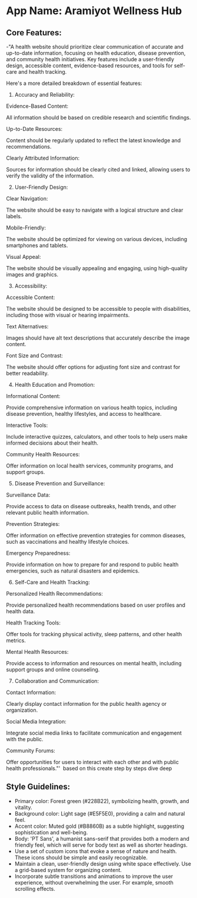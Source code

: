 # **App Name**: Aramiyot Wellness Hub

## Core Features:

-"A health website should prioritize clear communication of accurate and up-to-date information, focusing on health education, disease prevention, and community health initiatives. Key features include a user-friendly design, accessible content, evidence-based resources, and tools for self-care and health tracking. 



Here's a more detailed breakdown of essential features:



1. Accuracy and Reliability:

Evidence-Based Content:

All information should be based on credible research and scientific findings.

Up-to-Date Resources:

Content should be regularly updated to reflect the latest knowledge and recommendations.

Clearly Attributed Information:

Sources for information should be clearly cited and linked, allowing users to verify the validity of the information. 

2. User-Friendly Design:

Clear Navigation:

The website should be easy to navigate with a logical structure and clear labels.

Mobile-Friendly:

The website should be optimized for viewing on various devices, including smartphones and tablets.

Visual Appeal:

The website should be visually appealing and engaging, using high-quality images and graphics. 

3. Accessibility:

Accessible Content:

The website should be designed to be accessible to people with disabilities, including those with visual or hearing impairments.

Text Alternatives:

Images should have alt text descriptions that accurately describe the image content.

Font Size and Contrast:

The website should offer options for adjusting font size and contrast for better readability. 

4. Health Education and Promotion:

Informational Content:

Provide comprehensive information on various health topics, including disease prevention, healthy lifestyles, and access to healthcare.

Interactive Tools:

Include interactive quizzes, calculators, and other tools to help users make informed decisions about their health.

Community Health Resources:

Offer information on local health services, community programs, and support groups. 

5. Disease Prevention and Surveillance:

Surveillance Data:

Provide access to data on disease outbreaks, health trends, and other relevant public health information. 

Prevention Strategies:

Offer information on effective prevention strategies for common diseases, such as vaccinations and healthy lifestyle choices. 

Emergency Preparedness:

Provide information on how to prepare for and respond to public health emergencies, such as natural disasters and epidemics. 

6. Self-Care and Health Tracking:

Personalized Health Recommendations:

Provide personalized health recommendations based on user profiles and health data. 

Health Tracking Tools:

Offer tools for tracking physical activity, sleep patterns, and other health metrics. 

Mental Health Resources:

Provide access to information and resources on mental health, including support groups and online counseling. 

7. Collaboration and Communication:

Contact Information:

Clearly display contact information for the public health agency or organization.

Social Media Integration:

Integrate social media links to facilitate communication and engagement with the public.

Community Forums:

Offer opportunities for users to interact with each other and with public health professionals."'  based on this create step by steps dive deep

## Style Guidelines:

- Primary color: Forest green (#228B22), symbolizing health, growth, and vitality.
- Background color: Light sage (#E5F5E0), providing a calm and natural feel.
- Accent color: Muted gold (#B8860B) as a subtle highlight, suggesting sophistication and well-being.
- Body: 'PT Sans', a humanist sans-serif that provides both a modern and friendly feel, which will serve for body text as well as shorter headings.
- Use a set of custom icons that evoke a sense of nature and health. These icons should be simple and easily recognizable.
- Maintain a clean, user-friendly design using white space effectively. Use a grid-based system for organizing content.
- Incorporate subtle transitions and animations to improve the user experience, without overwhelming the user. For example, smooth scrolling effects.